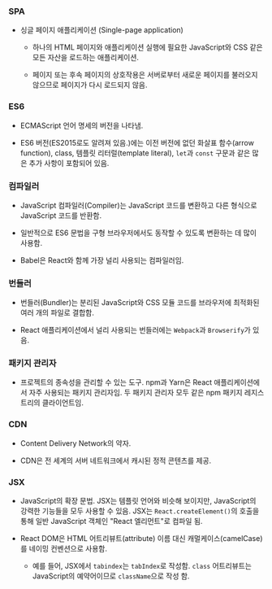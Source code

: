 ### SPA

- 싱글 페이지 애플리케이션 (Single-page application)
  
  - 하나의 HTML 페이지와 애플리케이션 실행에 필요한 JavaScript와 CSS 같은 모든 자산을 로드하는 애플리케이션.
  
  - 페이지 또는 후속 페이지의 상호작용은 서버로부터 새로운 페이지를 불러오지 않으므로 페이지가 다시 로드되지 않음.

### ES6

- ECMAScript 언어 명세의 버전을 나타냄.

- ES6 버전(ES2015로도 알려져 있음.)에는 이전 버전에 없던 화살표 함수(arrow function), class, 템플릿 리터럴(template literal), `let`과 `const` 구문과 같은 많은 추가 사항이 포함되어 있음.

### 컴파일러

- JavaScript 컴파일러(Compiler)는 JavaScript 코드를 변환하고 다른 형식으로 JavaScript 코드를 반환함.

- 일반적으로 ES6 문법을 구형 브라우저에서도 동작할 수 있도록 변환하는 데 많이 사용함.

- Babel은 React와 함께 가장 널리 사용되는 컴파일러임.

### 번들러

- 번들러(Bundler)는 분리된 JavaScript와 CSS 모듈 코드를 브라우저에 최적화된 여러 개의 파일로 결합함.

- React 애플리케이션에서 널리 사용되는 번들러에는 `Webpack`과 `Browserify`가 있음.

### 패키지 관리자

- 프로젝트의 종속성을 관리할 수 있는 도구. npm과 Yarn은 React 애플리케이션에서 자주 사용되는 패키지 관리자임. 두 패키지 관리자 모두 같은 npm 패키지 레지스트리의 클라이언트임.

### CDN

- Content Delivery Network의 약자.

- CDN은 전 세계의 서버 네트워크에서 캐시된 정적 콘텐츠를 제공.

### JSX

- JavaScript의 확장 문법. JSX는 템플릿 언어와 비슷해 보이지만, JavaScript의 강력한 기능들을 모두 사용할 수 있음. JSX는 `React.createElement()`의 호출을 통해 일반 JavaScript 객체인 "React 엘리먼트"로 컴파일 됨. 

- React DOM은 HTML 어트리뷰트(attribute) 이름 대신 캐멀케이스(camelCase)를 네이밍 컨벤션으로 사용함.
  
  - 예를 들어, JSX에서 `tabindex`는 `tabIndex`로 작성함. `class` 어트리뷰트는 JavaScript의 예약어이므로 `className`으로 작성 함.
